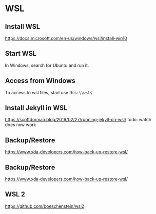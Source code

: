 # WSL

## Install WSL

<https://docs.microsoft.com/en-us/windows/wsl/install-win10>

## Start WSL

In Windows, search for Ubuntu and run it.

## Access from Windows

To access to wsl files, start use this: `\\wsl$`

## Install Jekyll in WSL

<https://scottdorman.blog/2019/02/27/running-jekyll-on-wsl/>
todo: watch does now work

## Backup/Restore

<https://www.xda-developers.com/how-back-up-restore-wsl/>

## Backup/Restore

<https://www.xda-developers.com/how-back-up-restore-wsl/>

## WSL 2

<https://github.com/boeschenstein/wsl2>
